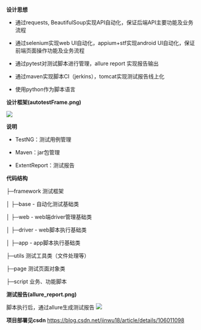 **设计思想**

- 通过requests, BeautifulSoup实现API自动化，保证后端API主要功能及业务流程

- 通过selenium实现web UI自动化，appium+stf实现android UI自动化，保证前端页面操作功能及业务流程

- 通过pytest对测试脚本进行管理，allure report 实现报告输出

- 通过maven实现脚本CI（jerkins），tomcat实现测试报告线上化

- 使用python作为脚本语言

**设计框架(autotestFrame.png)**

![](https://github.com/jinwu18/web-app-h5-api-pyTestAutomation/blob/master/autotestFrame.png)

**说明** 

- TestNG：测试用例管理

- Maven：jar包管理

- ExtentReport：测试报告

**代码结构** 

├─framework 测试框架

│  ├─base - 自动化测试基础类

│  ├─web - web端driver管理基础类

│  ├─driver - web脚本执行基础类

│  ├─app - app脚本执行基础类


├─utils 测试工具类（文件处理等）

├─page 测试页面对象类

├─script 业务、功能脚本



**测试报告(allure_report.png)**

脚本执行后，通过allure生成测试报告
![](https://github.com/jinwu18/web-app-h5-api-pyTestAutomation/blob/master/allure_report.png)

**项目部署见csdn**
https://blog.csdn.net/jinwu18/article/details/106011098
